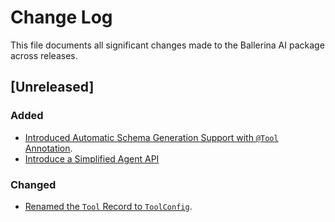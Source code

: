 # Change Log

This file documents all significant changes made to the Ballerina AI package across releases.

## [Unreleased]

### Added

- [Introduced Automatic Schema Generation Support with `@Tool` Annotation](https://github.com/ballerina-platform/ballerina-library/issues/7639#issue-2875707416).
- [Introduce a Simplified Agent API](https://github.com/ballerina-platform/ballerina-library/issues/7668)

### Changed

- [Renamed the `Tool` Record to `ToolConfig`](https://github.com/ballerina-platform/ballerina-library/issues/7639#issue-2875707416).
